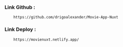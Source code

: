 ### Link Github :

        https://github.com/drigoalexander/Movie-App-Nuxt

### Link Deploy :

        https://movienuxt.netlify.app/
